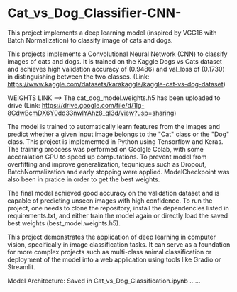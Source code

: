 # Cat_vs_Dog_Classifier-CNN-

This project implements a deep learning model (inspired by VGG16 with Batch Normalization) to classify image of cats and dogs.  

This projects implements a Convolutional Neural Network (CNN) to classify images of cats and dogs. It is trained on the Kaggle Dogs vs Cats dataset
 and achieves high validation accuracy of (0.9486) and val_loss of (0.1730) in distinguishing between the two classes. (Link: https://www.kaggle.com/datasets/karakaggle/kaggle-cat-vs-dog-dataset)

WEIGHTS LINK --> The cat_dog_model.weights.h5 has been uploaded to drive (Link: https://drive.google.com/file/d/1Ig-8CdwBcmDX6Y0dd33nwlYAhz8_ql3d/view?usp=sharing) 

The model is trained to automatically learn features from the images and predict whether a given input image belongs to the "Cat" class or the "Dog" class.
This project is implememted in Python using Tensorflow and Keras. The training proccess was performed on Goolgle Colab, with some acceralation GPU to speed up computations. To prevent model from overfitting and improve generalization, tequniques such as Dropout, BatchNormalization and early stopping were applied.
ModelCheckpoint was also been in pratice in order to get the best weights.

The final model achieved good accuracy on the validation dataset and is capable of predicting unseen images with high confidence. 
To run the project, one needs to clone the repository, install the dependencies listed in requirements.txt, and either train the model again or directly load the saved best weights (best_model.weights.h5).

This project demonstrates the application of deep learning in computer vision, specifically in image classification tasks. 
It can serve as a foundation for more complex projects such as multi-class animal classification or deployment of the model into a web application using tools like Gradio or Streamlit.

Model Architecture: Saved in Cat_vs_Dog_Classification.ipynb ......
